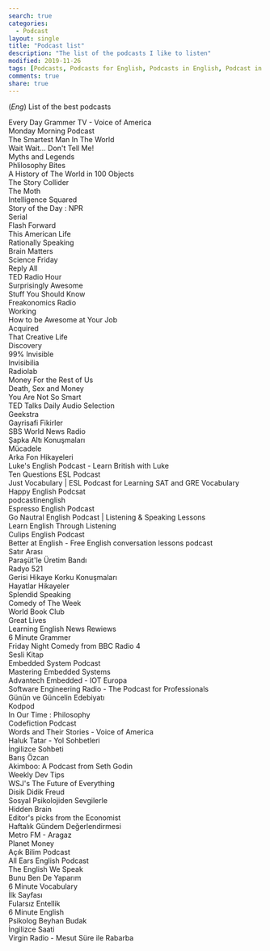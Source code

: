 ```yaml
---
search: true
categories: 
  - Podcast
layout: single
title: "Podcast list"
description: "The list of the podcasts I like to listen"
modified: 2019-11-26
tags: [Podcasts, Podcasts for English, Podcasts in English, Podcast in Turkish]
comments: true
share: true
---
```

(*Eng*) List of the best podcasts

Every Day Grammer TV - Voice of America   
Monday Morning Podcast   
The Smartest Man In The World  
Wait Wait... Don't Tell Me!  
Myths and Legends  
Phlilosophy Bites  
A History of The World in 100 Objects  
The Story Collider  
The Moth  
Intelligence Squared  
Story of the Day : NPR  
Serial  
Flash Forward  
This American Life  
Rationally Speaking  
Brain Matters  
Science Friday  
Reply All  
TED Radio Hour  
Surprisingly Awesome  
Stuff You Should Know  
Freakonomics Radio  
Working  
How to be Awesome at Your Job  
Acquired  
That Creative Life  
Discovery  
99% Invisible  
Invisibilia  
Radiolab  
Money For the Rest of Us  
Death, Sex and Money  
You Are Not So Smart  
TED Talks Daily Audio Selection  
Geekstra  
Gayrisafi Fikirler  
SBS World News Radio  
Şapka Altı Konuşmaları  
Mücadele  
Arka Fon Hikayeleri  
Luke's English Podcast - Learn British with Luke  
Ten Questions ESL Podcast  
Just Vocabulary | ESL Podcast for Learning SAT and GRE Vocabulary  
Happy English Podcsat  
podcastinenglish  
Espresso English Podcast  
Go Nautral English Podcast | Listening & Speaking Lessons  
Learn English Through Listening   
Culips English Podcast  
Better at English - Free English conversation lessons podcast  
Satır Arası  
Paraşüt'le Üretim Bandı  
Radyo 521  
Gerisi Hikaye Korku Konuşmaları  
Hayatlar Hikayeler  
Splendid Speaking  
Comedy of The Week  
World Book Club  
Great Lives  
Learning English News Rewiews  
6 Minute Grammer  
Friday Night Comedy from BBC Radio 4  
Sesli Kitap  
Embedded System Podcast  
Mastering Embedded Systems  
Advantech Embedded - IOT Europa  
Software Engineering Radio - The Podcast for Professionals  
Günün ve Güncelin Edebiyatı  
Kodpod  
In Our Time : Philosophy  
Codefiction Podcast  
Words and Their Stories - Voice of America  
Haluk Tatar - Yol Sohbetleri  
İngilizce Sohbeti  
Barış Özcan  
Akimboo: A Podcast from Seth Godin  
Weekly Dev Tips  
WSJ's The Future of Everything  
Disik Didik Freud  
Sosyal Psikolojiden Sevgilerle  
Hidden Brain  
Editor's picks from the Economist  
Haftalık Gündem Değerlendirmesi  
Metro FM - Aragaz  
Planet Money  
Açık Bilim Podcast  
All Ears English Podcast  
The English We Speak  
Bunu Ben De Yaparım  
6 Minute Vocabulary  
İlk Sayfası  
Fularsız Entellik  
6 Minute English  
Psikolog Beyhan Budak  
İngilizce Saati  
Virgin Radio - Mesut Süre ile Rabarba  